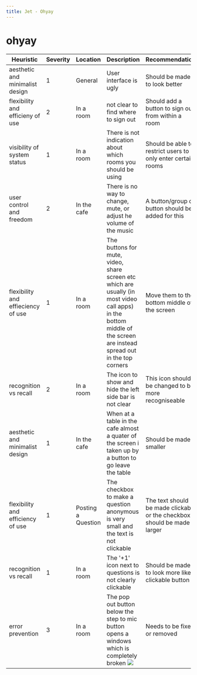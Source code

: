 ```yaml
---
title: Jet - Ohyay
---
```

# ohyay
| Heuristic | Severity |  Location | Description | Recommendation |
|-|-|-|-|-|
| aesthetic and minimalist design | 1 | General |  User interface is ugly | Should be made to look better |
| flexibility and efficieny of use | 2 | In a room | not clear to find where to sign out | Should add a button to sign out from within a room |
| visibility of system status | 1 | In a room | There is not indication about which rooms you should be using | Should be able to restrict users to only enter certain rooms |
| user control and freedom | 2 | In the cafe | There is no way to change, mute, or adjust he volume of the music | A button/group of button should be added for this |
| flexibility and effieciency of use | 1 | In a room | The buttons for mute, video, share screen etc which are usually (in most video call apps) in the bottom middle of the screen are instead spread out in the top corners | Move them to the bottom middle of the screen |
| recognition vs recall | 2 | In a room | The icon to show and hide the left side bar is not clear | This icon should be changed to be more recogniseable |
| aesthetic and minimalist design | 1 | In the cafe | When at a table in the cafe almost a quater of the screen i taken up by a button to go leave the table | Should be made smaller |
| flexibility and efficiency of use | 1 | Posting a Question | The checkbox to make a question anonymous is very small and the text is not clickable | The text should be made clickable or the checkbox should be made larger |
| recognition vs recall | 1 | In a room | The '+1' icon next to questions is not clearly clickable | Should be made to look more like a clickable button |
| error prevention | 3 | In a room | The pop out button below the step to mic button opens a windows which is completely broken ![](https://i.imgur.com/HIx9CIy.png)| Needs to be fixed or removed |